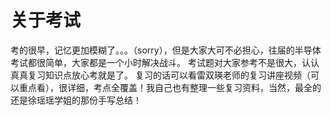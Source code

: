 # 关于考试
考的很早，记忆更加模糊了。。。（sorry），但是大家大可不必担心，往届的半导体考试都很简单，大家都是一个小时解决战斗。
考试题对大家参考不是很大，认认真真复习知识点放心考就是了。
复习的话可以看雷双瑛老师的复习讲座视频（可以重点看），很详细，考点全覆盖！我自己也有整理一些复习资料，当然，最全的还是徐瑶瑶学姐的那份手写总结！
